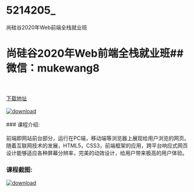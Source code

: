 # 5214205_
尚硅谷2020年Web前端全栈就业班
# 尚硅谷2020年Web前端全栈就业班## 微信：mukewang8
<br/></br>[下载地址](http://www.36tz.cn/article/5214205 "下载地址")
<br/></br>[![download](http://36tz.cn/muke_img/2020_07_1-11-300x185.png "下载地址")](http://www.36tz.cn/article/5214205 "下载地址")
<br/></br>### 课程介绍:<br/></br>前端即网站前台部分，运行在PC端，移动端等浏览器上展现给用户浏览的网页。随着互联网技术的发展，HTML5，CSS3，前端框架的应用，跨平台响应式网页设计能够适应各种屏幕分辨率，完美的动效设计，给用户带来极高的用户体验。

### 课程截图:
[![download](http://36tz.cn/muke_img/2020_07_2-15.png "下载地址")](http://www.36tz.cn/article/5214205 "下载地址")
